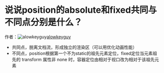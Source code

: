 # 说说position的absolute和fixed共同与不同点分别是什么？

作者：![alowkeyguy](https://avatars.githubusercontent.com/u/27432265?s=80&u=5f2e8c4bb8e4f353bb7f1840c85abc09974b3c3b&v=4)[alowkeyguy](https://github/alowkeyguy)

  * 共同点，脱离文档流，形成独立的渲染区（可以用优化动画性能）
  * 不同点，position根据第一个不为static的祖先元素定位，fixed定位当元素祖先的 transform 属性非 none 时，容器定位由相对于视口改为相对于该祖先元素


